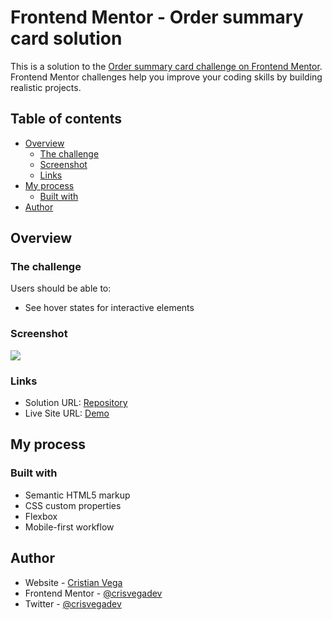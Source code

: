 # Frontend Mentor - Order summary card solution

This is a solution to the [Order summary card challenge on Frontend Mentor](https://www.frontendmentor.io/challenges/order-summary-component-QlPmajDUj). Frontend Mentor challenges help you improve your coding skills by building realistic projects. 

## Table of contents

- [Overview](#overview)
  - [The challenge](#the-challenge)
  - [Screenshot](#screenshot)
  - [Links](#links)
- [My process](#my-process)
  - [Built with](#built-with)
- [Author](#author)

## Overview

### The challenge

Users should be able to:

- See hover states for interactive elements

### Screenshot

![](./screenshot.jpg)

### Links

- Solution URL: [Repository](https://github.com/crisvegadev/fm-order-summary-component-main)
- Live Site URL: [Demo](https://crisvegadev.github.io/fm-order-summary-component-main/)

## My process

### Built with

- Semantic HTML5 markup
- CSS custom properties
- Flexbox
- Mobile-first workflow

## Author

- Website - [Cristian Vega](https://crisvega.dev/)
- Frontend Mentor - [@crisvegadev](https://www.frontendmentor.io/profile/crisvegadev)
- Twitter - [@crisvegadev](https://www.twitter.com/crisvegadev)